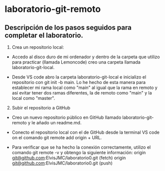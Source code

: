 # laboratorio-git-remoto

## Descripción de los pasos seguidos para completar el laboratorio.

1. Crea un repositorio local:

- Accedo al disco duro de mi ordenador y dentro de la carpeta que utilizo para practicar (llamada Lemoncode) creo una carpeta llamada laboratorio-git-local.

- Desde VS code abro la carpeta laboratorio-git-local e inicializo el repositorio con git init -b main. Lo he hecho de esta manera para establecer mi rama local como "main" al igual que la rama en remoto y así evitar tener dos ramas diferentes, la de remoto como "main" y la local como "master".

2. Subir el repositorio a GitHub

- Creo un nuevo repositorio público en GitHub llamado laboratorio-git-remoto y le añado un readme.md.

- Conecto el repositorio local con el de GitHub desde la terminal VS code on el comando git remote add origin + URL.

- Para verificar que se ha hecho la conexión correctamente, utilizo el comando git remote -v y obtengo la siguiente información:
origin  git@github.com:ElvisJMC/laboratorio0.git (fetch)
origin  git@github.com:ElvisJMC/laboratorio0.git (push)





